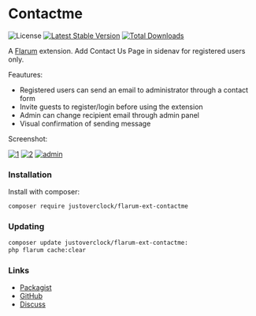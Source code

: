 # Contactme

![License](https://img.shields.io/badge/license-MIT-blue.svg) [![Latest Stable Version](https://img.shields.io/packagist/v/justoverclock/flarum-ext-contactme.svg)](https://packagist.org/packages/justoverclock/flarum-ext-contactme) [![Total Downloads](https://poser.pugx.org/justoverclock/flarum-ext-contactme/downloads)](//packagist.org/packages/justoverclock/flarum-ext-contactme)

A [Flarum](http://flarum.org) extension. Add Contact Us Page in sidenav for registered users only.

Feautures:
 - Registered users can send an email to administrator through a contact form
 - Invite guests to register/login before using the extension
 - Admin can change recipient email through admin panel
 - Visual confirmation of sending message

Screenshot:

<a href="https://ibb.co/xXhVxTx"><img src="https://i.ibb.co/xXhVxTx/1.png" alt="1" border="0"></a> <a href="https://ibb.co/Dw5S5Pp"><img src="https://i.ibb.co/Dw5S5Pp/2.png" alt="2" border="0"></a> <a href="https://ibb.co/cys7HC5"><img src="https://i.ibb.co/cys7HC5/admin.png" alt="admin" border="0"></a>


### Installation

Install with composer:

```sh
composer require justoverclock/flarum-ext-contactme
```

### Updating

```sh
composer update justoverclock/flarum-ext-contactme:
php flarum cache:clear
```

### Links

- [Packagist](https://packagist.org/packages/justoverclock/flarum-ext-contactme)
- [GitHub](https://github.com/justoverclockl/flarum-ext-contactme)
- [Discuss](https://flarum.it)
